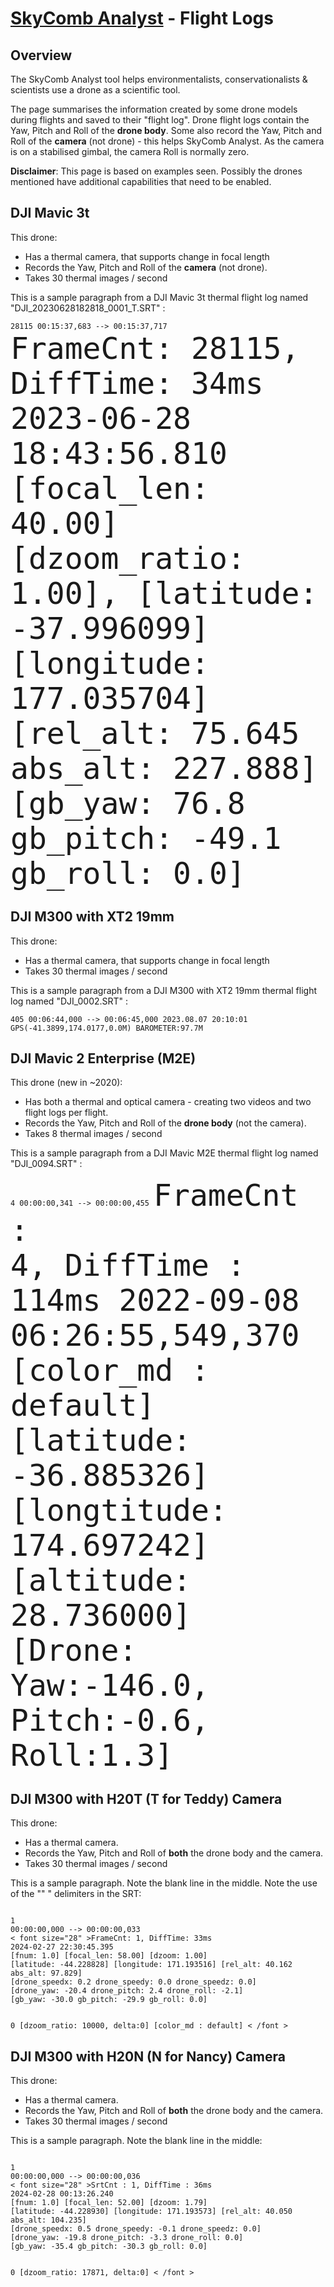 # [SkyComb Analyst](https://github.com/PhilipQuirke/SkyCombAnalystHelp/blob/main/README.md) - Flight Logs 


## Overview
The SkyComb Analyst tool helps environmentalists, conservationalists & scientists use a drone as a scientific tool.

The page summarises the information created by some drone models during flights and saved to their "flight log".
Drone flight logs contain the Yaw, Pitch and Roll of the **drone body**. Some also record the Yaw, Pitch and Roll of the **camera** (not drone) - this helps SkyComb Analyst. As the camera is on a stabilised gimbal, the camera Roll is normally zero. 

**Disclaimer**: This page is based on examples seen. Possibly the drones mentioned have additional capabilities that need to be enabled. 


## DJI Mavic 3t
This drone:
- Has a thermal camera, that supports change in focal length
- Records the Yaw, Pitch and Roll of the **camera** (not drone).
- Takes 30 thermal images / second

This is a sample paragraph from a DJI Mavic 3t thermal flight log named "DJI_20230628182818_0001_T.SRT" : 

<code>28115
00:15:37,683 --> 00:15:37,717
<font size="28">FrameCnt: 28115, DiffTime: 34ms
2023-06-28 18:43:56.810
[focal_len: 40.00] [dzoom_ratio: 1.00], [latitude: -37.996099] [longitude: 177.035704] [rel_alt: 75.645 abs_alt: 227.888] [gb_yaw: 76.8 gb_pitch: -49.1 gb_roll: 0.0] </font></code>


## DJI M300 with XT2 19mm
This drone:
- Has a thermal camera, that supports change in focal length 
- Takes 30 thermal images / second

This is a sample paragraph from a DJI M300 with XT2 19mm thermal flight log named "DJI_0002.SRT" : 

<code>405
00:06:44,000 --> 00:06:45,000
2023.08.07 20:10:01
GPS(-41.3899,174.0177,0.0M) BAROMETER:97.7M</code>


## DJI Mavic 2 Enterprise (M2E)
This drone (new in ~2020):
- Has both a thermal and optical camera - creating two videos and two flight logs per flight. 
- Records the Yaw, Pitch and Roll of the **drone body** (not the camera). 
- Takes 8 thermal images / second

This is a sample paragraph from a DJI Mavic M2E thermal flight log named "DJI_0094.SRT" : 

<code>4
00:00:00,341 --> 00:00:00,455
<font size="36">FrameCnt : 4, DiffTime : 114ms
2022-09-08 06:26:55,549,370
[color_md : default] [latitude: -36.885326] [longtitude: 174.697242] [altitude: 28.736000] [Drone: Yaw:-146.0, Pitch:-0.6, Roll:1.3] </font></code>


## DJI M300 with H20T (T for Teddy) Camera 
This drone:
- Has a thermal camera.
- Records the Yaw, Pitch and Roll of **both** the drone body and the camera. 
- Takes 30 thermal images / second

This is a sample paragraph. Note the blank line in the middle. Note the use of the "<font>" </font>" delimiters in the SRT:

<code>
1
00:00:00,000 --> 00:00:00,033
< font size="28" >FrameCnt: 1, DiffTime: 33ms
2024-02-27 22:30:45.395
[fnum: 1.0] [focal_len: 58.00] [dzoom: 1.00] 
[latitude: -44.228828] [longitude: 171.193516] [rel_alt: 40.162 abs_alt: 97.829] 
[drone_speedx: 0.2 drone_speedy: 0.0 drone_speedz: 0.0] 
[drone_yaw: -20.4 drone_pitch: 2.4 drone_roll: -2.1] 
[gb_yaw: -30.0 gb_pitch: -29.9 gb_roll: 0.0] 

0
[dzoom_ratio: 10000, delta:0] [color_md : default] 
< /font >
</code>


## DJI M300 with H20N (N for Nancy) Camera
This drone:
- Has a thermal camera.
- Records the Yaw, Pitch and Roll of **both** the drone body and the camera. 
- Takes 30 thermal images / second

This is a sample paragraph. Note the blank line in the middle:

<code>
1
00:00:00,000 --> 00:00:00,036
< font size="28" >SrtCnt : 1, DiffTime : 36ms
2024-02-28 00:13:26.240
[fnum: 1.0] [focal_len: 52.00] [dzoom: 1.79] 
[latitude: -44.228930] [longitude: 171.193573] [rel_alt: 40.050 abs_alt: 104.235] 
[drone_speedx: 0.5 drone_speedy: -0.1 drone_speedz: 0.0] 
[drone_yaw: -19.8 drone_pitch: -3.3 drone_roll: 0.0] 
[gb_yaw: -35.4 gb_pitch: -30.3 gb_roll: 0.0] 

0
[dzoom_ratio: 17871, delta:0] < /font >
</code>

